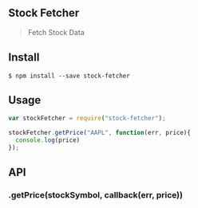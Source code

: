 ## Stock Fetcher
> Fetch Stock Data

## Install
```
$ npm install --save stock-fetcher 
```

## Usage
```javascript
var stockFetcher = require("stock-fetcher");

stockFetcher.getPrice("AAPL", function(err, price){
  console.log(price)
});
```

## API

### .getPrice(stockSymbol, callback(err, price))

